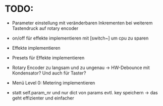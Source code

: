 TODO:
=====

- Parameter einstellung mit veränderbaren Inkrementen bei weiterem Tastendruck auf rotary encoder

- on/off für effekte implementieren mit [switch~] um cpu zu sparen

- Effekte implementieren

- Presets für Effekte implementieren

- Rotary Encoder zu langsam und zu ungenau 
  -> HW-Debounce mit Kondensator? Und auch für Taster?

- Menü Level 0: Metering implementieren

- statt self.param_nr und nur dict von params evtl. key speichern
  -> das geht effizienter und einfacher
